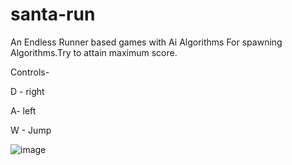 # santa-run

An Endless Runner based games with Ai Algorithms For spawning Algorithms.Try to attain maximum score.

Controls-

D - right

A- left

W - Jump

![image](https://user-images.githubusercontent.com/71144962/160557967-7defb9d1-bbc9-407d-82ff-bbb5127d8449.png)


